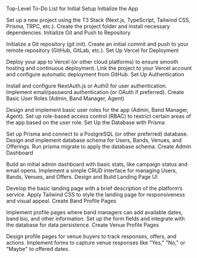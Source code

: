 Top-Level To-Do List for Initial Setup
Initialize the App

Set up a new project using the T3 Stack (Next.js, TypeScript, Tailwind CSS, Prisma, TRPC, etc.).
Create the project folder and install necessary dependencies.
Initialize Git and Push to Repository

Initialize a Git repository (git init).
Create an initial commit and push to your remote repository (GitHub, GitLab, etc.).
Set Up Vercel for Deployment

Deploy your app to Vercel (or other cloud platforms) to ensure smooth hosting and continuous deployment.
Link the project to your Vercel account and configure automatic deployment from GitHub.
Set Up Authentication

Install and configure NextAuth.js or Auth0 for user authentication.
Implement email/password authentication (or OAuth if preferred).
Create Basic User Roles (Admin, Band Manager, Agent)

Design and implement basic user roles for the app (Admin, Band Manager, Agent).
Set up role-based access control (RBAC) to restrict certain areas of the app based on the user role.
Set Up the Database with Prisma

Set up Prisma and connect to a PostgreSQL (or other preferred) database.
Design and implement database schema for Users, Bands, Venues, and Offerings.
Run prisma migrate to apply the database schema.
Create Admin Dashboard

Build an initial admin dashboard with basic stats, like campaign status and email opens.
Implement a simple CRUD interface for managing Users, Bands, Venues, and Offers.
Design and Build Landing Page UI

Develop the basic landing page with a brief description of the platform’s service.
Apply Tailwind CSS to style the landing page for responsiveness and visual appeal.
Create Band Profile Pages

Implement profile pages where band managers can add available dates, band bio, and other information.
Set up the form fields and integrate with the database for data persistence.
Create Venue Profile Pages

Design profile pages for venue buyers to track responses, offers, and actions.
Implement forms to capture venue responses like "Yes," "No," or "Maybe" to offered dates.